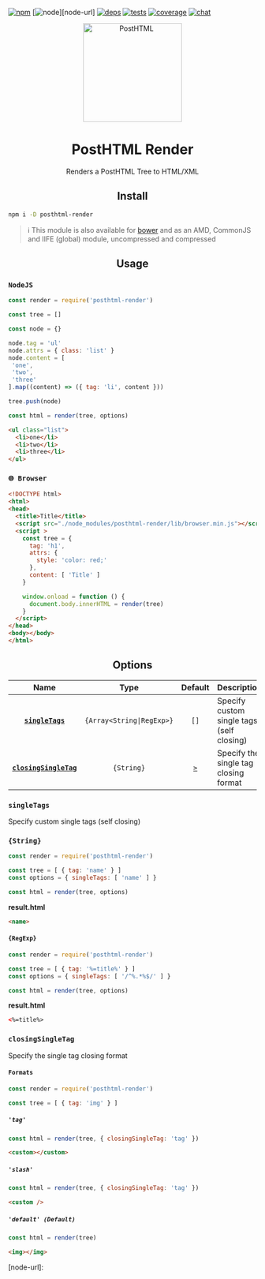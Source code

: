 [![npm][npm]][npm-url]
[![node][node]][node-url]
[![deps][deps]][deps-url]
[![tests][tests]][tests-url]
[![coverage][cover]][cover-url]
[![chat][chat]][chat-url]

<div align="center">
  <a href="https://github.com/posthtml/posthtml">
    <img width="200" height="200" alt="PostHTML"
      src="http://posthtml.github.io/posthtml/logo.svg">
  </a>
  <h1>PostHTML Render</h1>
  <p>Renders a PostHTML Tree to HTML/XML</p>
</div>

<h2 align="center">Install</h2>

```bash
npm i -D posthtml-render
```

> ℹ️ This module is also available for [bower](http://bower.io) and as an AMD, CommonJS and IIFE (global) module, uncompressed and compressed

<h2 align="center">Usage</h2>

### `NodeJS`

```js
const render = require('posthtml-render')

const tree = []

const node = {}

node.tag = 'ul'
node.attrs = { class: 'list' }
node.content = [
 'one',
 'two',
 'three'
].map((content) => ({ tag: 'li', content }))

tree.push(node)

const html = render(tree, options)

```

```html
<ul class="list">
  <li>one</li>
  <li>two</li>
  <li>three</li>
</ul>
```

### `🌐 Browser`

```html
<!DOCTYPE html>
<html>
<head>
  <title>Title</title>
  <script src="./node_modules/posthtml-render/lib/browser.min.js"></script>
  <script >
    const tree = {
      tag: 'h1',
      attrs: {
        style: 'color: red;'
      },
      content: [ 'Title' ]
    }

    window.onload = function () {
      document.body.innerHTML = render(tree)
    }
  </script>
</head>
<body></body>
</html>
```

<h2 align="center">Options</h2>

|Name|Type|Default|Description|
|:--:|:--:|:-----:|:----------|
|**[`singleTags`](#singletags)**|`{Array<String\|RegExp>}`|`[]`|Specify custom single tags (self closing)|
|**[`closingSingleTag`](#closingSingleTag)**|`{String}`|[`>`](#default)|Specify the single tag closing format|

### `singleTags`

Specify custom single tags (self closing)

### `{String}`

```js
const render = require('posthtml-render')

const tree = [ { tag: 'name' } ]
const options = { singleTags: [ 'name' ] }

const html = render(tree, options)
```

**result.html**
```html
<name>
```

#### `{RegExp}`

```js
const render = require('posthtml-render')

const tree = [ { tag: '%=title%' } ]
const options = { singleTags: [ '/^%.*%$/' ] }

const html = render(tree, options)
```

**result.html**
```html
<%=title%>
```

### `closingSingleTag`

Specify the single tag closing format

#### `Formats`

```js
const render = require('posthtml-render')

const tree = [ { tag: 'img' } ]
```

##### `'tag'`

```js
const html = render(tree, { closingSingleTag: 'tag' })
```

```html
<custom></custom>
```

##### `'slash'`

```js
const html = render(tree, { closingSingleTag: 'tag' })
```

```html
<custom />
```

##### `'default' (Default)`

```js
const html = render(tree)
```

```html
<img></img>
```


[npm]: https://img.shields.io/npm/v/posthtml-render.svg
[npm-url]: https://npmjs.com/package/posthtml-render

[node]: https://img.shields.io/node/v/posthtml-render.svg
[node-url]: 

[deps]: https://david-dm.org/posthtml/posthtml-render.svg
[deps-url]: https://david-dm.org/posthtml/posthtml-render

[tests]: http://img.shields.io/travis/posthtml/posthtml-render.svg
[tests-url]: https://travis-ci.org/posthtml/posthtml-render

[cover]: https://coveralls.io/repos/github/posthtml/posthtml-render/badge.svg
[cover-url]: https://coveralls.io/github/posthtml/posthtml-render

[chat]: https://badges.gitter.im/posthtml/posthtml.svg
[chat-url]: https://gitter.im/posthtml/posthtml
